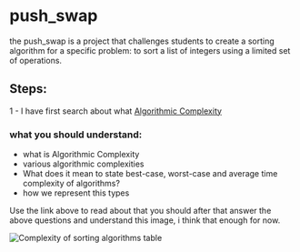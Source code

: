 # push_swap
the push_swap is a project that challenges students to create a sorting algorithm for a specific problem: to sort a list of integers using a limited set of operations. 

## Steps:
1 - I have first search about what [Algorithmic Complexity](https://devopedia.org/algorithmic-complexity)
### what you should understand:
- what is Algorithmic Complexity
- various algorithmic complexities
- What does it mean to state best-case, worst-case and average time complexity of algorithms?
- how we represent this types 

Use the link above to read about that you should after that answer the above questions and understand this image, i think that enough for now.

<img alt="Complexity of sorting algorithms table" href="./IMGs/complexity_of_sorting_algorithms_table.jpg" />

<!--[Complexity of sorting algorithms table](./IMGs/complexity_of_sorting_algorithms_table.jpg)
-->
